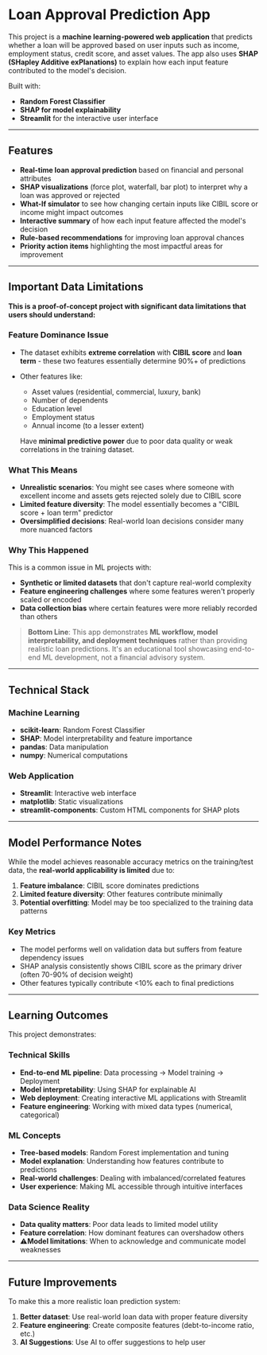 # Loan Approval Prediction App

This project is a **machine learning-powered web application** that predicts whether a loan will be approved based on user inputs such as income, employment status, credit score, and asset values. The app also uses **SHAP (SHapley Additive exPlanations)** to explain how each input feature contributed to the model's decision.

Built with:
- **Random Forest Classifier**
- **SHAP for model explainability**
- **Streamlit** for the interactive user interface

---

## Features

- **Real-time loan approval prediction** based on financial and personal attributes
- **SHAP visualizations** (force plot, waterfall, bar plot) to interpret why a loan was approved or rejected
- **What-If simulator** to see how changing certain inputs like CIBIL score or income might impact outcomes
- **Interactive summary** of how each input feature affected the model's decision
- **Rule-based recommendations** for improving loan approval chances
- **Priority action items** highlighting the most impactful areas for improvement

---

## Important Data Limitations

**This is a proof-of-concept project with significant data limitations that users should understand:**

### Feature Dominance Issue
- The dataset exhibits **extreme correlation** with **CIBIL score** and **loan term** - these two features essentially determine 90%+ of predictions
- Other features like:
  - Asset values (residential, commercial, luxury, bank)
  - Number of dependents
  - Education level
  - Employment status
  - Annual income (to a lesser extent)
  
  Have **minimal predictive power** due to poor data quality or weak correlations in the training dataset.

### What This Means
- **Unrealistic scenarios**: You might see cases where someone with excellent income and assets gets rejected solely due to CIBIL score
- **Limited feature diversity**: The model essentially becomes a "CIBIL score + loan term" predictor
- **Oversimplified decisions**: Real-world loan decisions consider many more nuanced factors

### Why This Happened
This is a common issue in ML projects with:
- **Synthetic or limited datasets** that don't capture real-world complexity
- **Feature engineering challenges** where some features weren't properly scaled or encoded
- **Data collection bias** where certain features were more reliably recorded than others

> **Bottom Line**: This app demonstrates **ML workflow, model interpretability, and deployment techniques** rather than providing realistic loan predictions. It's an educational tool showcasing end-to-end ML development, not a financial advisory system.

---

## Technical Stack

### Machine Learning
- **scikit-learn**: Random Forest Classifier
- **SHAP**: Model interpretability and feature importance
- **pandas**: Data manipulation
- **numpy**: Numerical computations

### Web Application
- **Streamlit**: Interactive web interface
- **matplotlib**: Static visualizations
- **streamlit-components**: Custom HTML components for SHAP plots

---

## Model Performance Notes

While the model achieves reasonable accuracy metrics on the training/test data, the **real-world applicability is limited** due to:

1. **Feature imbalance**: CIBIL score dominates predictions
2. **Limited feature diversity**: Other features contribute minimally
3. **Potential overfitting**: Model may be too specialized to the training data patterns

### Key Metrics
- The model performs well on validation data but suffers from feature dependency issues
- SHAP analysis consistently shows CIBIL score as the primary driver (often 70-90% of decision weight)
- Other features typically contribute <10% each to final predictions

---

## Learning Outcomes

This project demonstrates:

### Technical Skills
- **End-to-end ML pipeline**: Data processing → Model training → Deployment
- **Model interpretability**: Using SHAP for explainable AI
- **Web deployment**: Creating interactive ML applications with Streamlit
- **Feature engineering**: Working with mixed data types (numerical, categorical)

### ML Concepts
- **Tree-based models**: Random Forest implementation and tuning
- **Model explanation**: Understanding how features contribute to predictions
- **Real-world challenges**: Dealing with imbalanced/correlated features
- **User experience**: Making ML accessible through intuitive interfaces

### Data Science Reality
- **Data quality matters**: Poor data leads to limited model utility
- **Feature correlation**: How dominant features can overshadow others
- ⚠**Model limitations**: When to acknowledge and communicate model weaknesses

---

## Future Improvements

To make this a more realistic loan prediction system:

1. **Better dataset**: Use real-world loan data with proper feature diversity
2. **Feature engineering**: Create composite features (debt-to-income ratio, etc.)
3. **AI Suggestions**: Use AI to offer suggestions to help user
